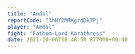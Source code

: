 ```yaml
---
title: "Amdal"
reportCode: "3hHY2MRKgrdDkTPj"
player: "Amdal"
fight: "Fathom-Lord Karathress"
date: 2021-10-06T18:48:50.877000+00:00
---
```

